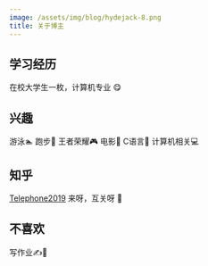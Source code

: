 ```yaml
---
image: /assets/img/blog/hydejack-8.png
title: 关于博主
---
```


## 学习经历

在校大学生一枚，计算机专业 😋

## 兴趣

游泳🏊‍
跑步🏃‍
王者荣耀🎮
电影🍿
C语言🌱
计算机相关💻

## 知乎

[Telephone2019](https://www.zhihu.com/people/telephone2019-30)
来呀，互关呀 🤣

## 不喜欢

写作业✍📕